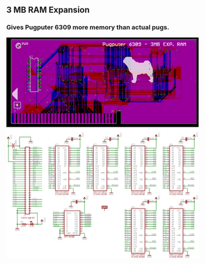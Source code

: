 ## 3 MB RAM Expansion

### Gives Pugputer 6309 more memory than actual pugs.

![3MB layout](https://raw.githubusercontent.com/caiannello/Pugputer6309/main/Hardware/RAM%20Expansion/layout.png)
![3MB schematic](https://raw.githubusercontent.com/caiannello/Pugputer6309/main/Hardware/RAM%20Expansion/schematic.png)

